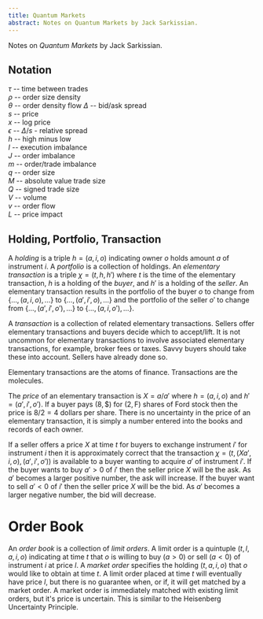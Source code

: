 ```yaml
---
title: Quantum Markets
abstract: Notes on Quantum Markets by Jack Sarkissian.
---
```


Notes on _Quantum Markets_ by Jack Sarkissian.

## Notation

$\tau$ -- time between trades  
$\rho$ -- order size density  
$\theta$ -- order density flow
$\Delta$ -- bid/ask spread  
$s$ -- price  
$x$ -- log price  
$\epsilon$ -- $\Delta/s$ - relative spread  
$h$ -- high minus low  
$I$ -- execution imbalance  
$J$ -- order imbalance  
$m$ -- order/trade imbalance  
$q$ -- order size  
$M$ -- absolute value trade size  
$Q$ -- signed trade size  
$V$ -- volume  
$v$ -- order flow  
$L$ -- price impact  

## Holding, Portfolio, Transaction

A _holding_ is a triple $h = (a, i, o)$ indicating owner $o$ holds amount $a$ of instrument $i$.
A _portfolio_ is a collection of holdings. An _elementary transaction_ is a triple $\chi = (t, h, h')$
where $t$ is the time of the elementary transaction, $h$ is a holding of the _buyer_, and $h'$ is
a holding of the _seller_. An elementary transaction results in the portfolio of the
buyer $o$ to change from $\{\ldots,(a,i,o),\ldots\}$
to $\{\ldots,(a',i',o),\ldots\}$ and the portfolio of the seller $o'$
to change from $\{\ldots,(a',i',o'),\ldots\}$
to $\{\ldots,(a,i,o'),\ldots\}$.

A _transaction_ is a collection of related elementary transactions.
Sellers offer elementary transactions and buyers decide which to accept/lift.
It is not uncommon for elementary transactions to involve associated elementary
transactions, for example, broker fees or taxes. Savvy buyers should take
these into account. Sellers have already done so.

Elementary transactions are the atoms of finance. Transactions are the molecules.

The _price_ of an elementary transaction is $X = a/a'$ where $h = (a, i, o)$ and
$h' = (a', i', o')$. If a buyer pays $(8, \$)$ for $(2, \text{F})$ shares of Ford stock
then the price is $8/2 = 4$ dollars per share.
There is no uncertainty in the price of an elementary transaction,
it is simply a number entered into the books and records of each owner.

If a seller offers a price $X$ at time $t$ for buyers to exchange instrument $i'$
for instrument $i$ then it is approximately correct that
the transaction $\chi = (t,(Xa', i, o),(a',i',o'))$ is available to a buyer
wanting to acquire $a'$ of instrument $i'$.
If the buyer wants to buy $a' > 0$ of $i'$ then the seller price $X$ will be the ask.
As $a'$ becomes a larger positive number, the ask will increase.
If the buyer want to sell $a' < 0$ of $i'$ then the seller price $X$ will be the bid.
As $a'$ becomes a larger negative number, the bid will decrease.

# Order Book

An _order book_ is a collection of _limit orders_.
A limit order is a quintuple $(t, l, a, i, o)$ indicating at time $t$ that $o$
is willing to buy ($a > 0$) or sell ($a < 0$) of instrument $i$ at price $l$.
A _market order_ specifies the holding $(t, a, i, o)$ that $o$ would like to obtain
at time $t$. A limit order placed at time $t$ will eventually have price $l$, but there
is no guarantee when, or if, it will get matched by a market order. 
A market order is immediately matched with existing limit orders, but it's price
is uncertain. This is similar to the Heisenberg Uncertainty Principle.
